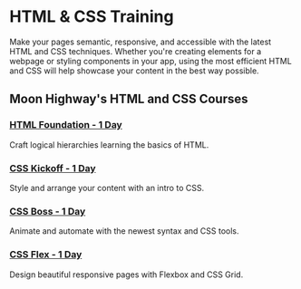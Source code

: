 HTML &amp; CSS Training
=======

Make your pages semantic, responsive, and accessible with the latest HTML and CSS techniques. Whether you're creating elements for a webpage or styling components in your app, using the most efficient HTML and CSS will help showcase your content in the best way possible.

## Moon Highway's HTML and CSS Courses

### [HTML Foundation - 1 Day](#/info/html5-foundation)
Craft logical hierarchies learning the basics of HTML.

### [CSS Kickoff - 1 Day](#/info/css-kickoff)
Style and arrange your content with an intro to CSS.

### [CSS Boss - 1 Day](#/info/css-boss)
Animate and automate with the newest syntax and CSS tools.

### [CSS Flex - 1 Day](#/info/css-flex)
Design beautiful responsive pages with Flexbox and CSS Grid.
